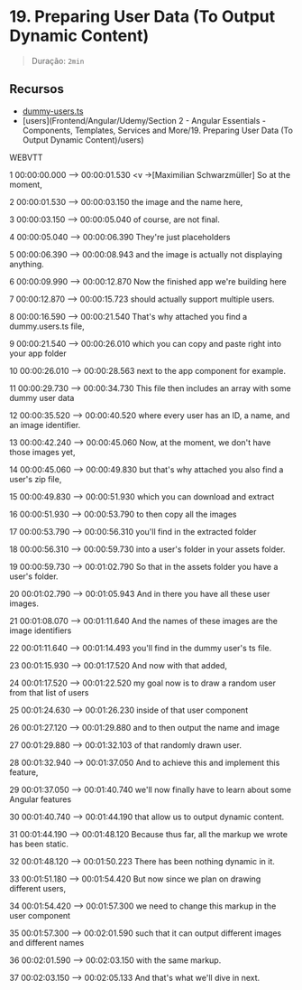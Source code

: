 # 19. Preparing User Data (To Output Dynamic Content)

> Duração: `2min`

## Recursos
- [dummy-users.ts](https://github.com/mschwarzmueller/angular-complete-guide-course-resources/blob/main/attachments/02-essentials/dummy-users.ts)
- [users](Frontend/Angular/Udemy/Section 2 - Angular Essentials - Components, Templates, Services and More/19. Preparing User Data (To Output Dynamic Content)/users)


WEBVTT

1
00:00:00.000 --> 00:00:01.530
<v ->[Maximilian Schwarzmüller] So at the moment,</v>

2
00:00:01.530 --> 00:00:03.150
the image and the name here,

3
00:00:03.150 --> 00:00:05.040
of course, are not final.

4
00:00:05.040 --> 00:00:06.390
They're just placeholders

5
00:00:06.390 --> 00:00:08.943
and the image is actually not displaying anything.

6
00:00:09.990 --> 00:00:12.870
Now the finished app we're building here

7
00:00:12.870 --> 00:00:15.723
should actually support multiple users.

8
00:00:16.590 --> 00:00:21.540
That's why attached you find a dummy.users.ts file,

9
00:00:21.540 --> 00:00:26.010
which you can copy and paste right into your app folder

10
00:00:26.010 --> 00:00:28.563
next to the app component for example.

11
00:00:29.730 --> 00:00:34.730
This file then includes an array with some dummy user data

12
00:00:35.520 --> 00:00:40.520
where every user has an ID, a name, and an image identifier.

13
00:00:42.240 --> 00:00:45.060
Now, at the moment, we don't have those images yet,

14
00:00:45.060 --> 00:00:49.830
but that's why attached you also find a user's zip file,

15
00:00:49.830 --> 00:00:51.930
which you can download and extract

16
00:00:51.930 --> 00:00:53.790
to then copy all the images

17
00:00:53.790 --> 00:00:56.310
you'll find in the extracted folder

18
00:00:56.310 --> 00:00:59.730
into a user's folder in your assets folder.

19
00:00:59.730 --> 00:01:02.790
So that in the assets folder you have a user's folder.

20
00:01:02.790 --> 00:01:05.943
And in there you have all these user images.

21
00:01:08.070 --> 00:01:11.640
And the names of these images are the image identifiers

22
00:01:11.640 --> 00:01:14.493
you'll find in the dummy user's ts file.

23
00:01:15.930 --> 00:01:17.520
And now with that added,

24
00:01:17.520 --> 00:01:22.520
my goal now is to draw a random user from that list of users

25
00:01:24.630 --> 00:01:26.230
inside of that user component

26
00:01:27.120 --> 00:01:29.880
and to then output the name and image

27
00:01:29.880 --> 00:01:32.103
of that randomly drawn user.

28
00:01:32.940 --> 00:01:37.050
And to achieve this and implement this feature,

29
00:01:37.050 --> 00:01:40.740
we'll now finally have to learn about some Angular features

30
00:01:40.740 --> 00:01:44.190
that allow us to output dynamic content.

31
00:01:44.190 --> 00:01:48.120
Because thus far, all the markup we wrote has been static.

32
00:01:48.120 --> 00:01:50.223
There has been nothing dynamic in it.

33
00:01:51.180 --> 00:01:54.420
But now since we plan on drawing different users,

34
00:01:54.420 --> 00:01:57.300
we need to change this markup in the user component

35
00:01:57.300 --> 00:02:01.590
such that it can output different images and different names

36
00:02:01.590 --> 00:02:03.150
with the same markup.

37
00:02:03.150 --> 00:02:05.133
And that's what we'll dive in next.

